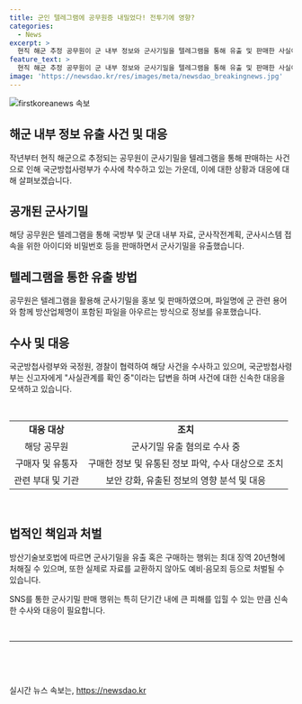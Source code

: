 ```yaml
---
title: 군인 텔레그램에 공무원증 내밀었다! 전투기에 영향?
categories:
  - News
excerpt: >
  현직 해군 추정 공무원이 군 내부 정보와 군사기밀을 텔레그램을 통해 유출 및 판매한 사실이 드러나 논란이 일고 있다. 특히 군인트라넷 접속 정보부터 국방부, 군사작전계획, 해군 신상정보, 군사기술 등을 판매하고 있는 것으로 확인됐으며, 이에 대한 수사가 진행 중이다. 해당 행위는 방산기술보호법에 따라 최대 징역 20년형을 받을 수 있는 중대한 범죄로 군사기밀 유출 문제에 대한 신속한 대응이 필요한 상황이다. 현재 관련 기관들은 사실관계 확인에 주력하고 있으며, 빠른 수사 결과가 기대된다.
feature_text: >
  현직 해군 추정 공무원이 군 내부 정보와 군사기밀을 텔레그램을 통해 유출 및 판매한 사실이 드러나 논란이 일고 있다. 특히 군인트라넷 접속 정보부터 국방부, 군사작전계획, 해군 신상정보, 군사기술 등을 판매하고 있는 것으로 확인됐으며, 이에 대한 수사가 진행 중이다. 해당 행위는 방산기술보호법에 따라 최대 징역 20년형을 받을 수 있는 중대한 범죄로 군사기밀 유출 문제에 대한 신속한 대응이 필요한 상황이다. 현재 관련 기관들은 사실관계 확인에 주력하고 있으며, 빠른 수사 결과가 기대된다.
image: 'https://newsdao.kr/res/images/meta/newsdao_breakingnews.jpg'
---
```


<p><img src="https://newsdao.kr/res/images/meta/newsdao_breakingnews.jpg" alt="firstkoreanews 속보" /></p>

<h2 data-ke-size="size26">해군 내부 정보 유출 사건 및 대응</h2>

<p data-ke-size="size16">작년부터 현직 해군으로 추정되는 공무원이 군사기밀을 텔레그램을 통해 판매하는 사건으로 인해 국군방첩사령부가 수사에 착수하고 있는 가운데, 이에 대한 상황과 대응에 대해 살펴보겠습니다.</p>

<h2 data-ke-size="size24">공개된 군사기밀</h2>

<p data-ke-size="size16">해당 공무원은 텔레그램을 통해 국방부 및 군대 내부 자료, 군사작전계획, 군사시스템 접속을 위한 아이디와 비밀번호 등을 판매하면서 군사기밀을 유출했습니다.</p>

<h2 data-ke-size="size24">텔레그램을 통한 유출 방법</h2>

<p data-ke-size="size16">공무원은 텔레그램을 활용해 군사기밀을 홍보 및 판매하였으며, 파일명에 군 관련 용어와 함께 방산업체명이 포함된 파일을 아우르는 방식으로 정보를 유포했습니다.</p>

<h2 data-ke-size="size24">수사 및 대응</h2>

<p data-ke-size="size16">국군방첩사령부와 국정원, 경찰이 협력하여 해당 사건을 수사하고 있으며, 국군방첩사령부는 신고자에게 "사실관계를 확인 중"이라는 답변을 하며 사건에 대한 신속한 대응을 모색하고 있습니다.</p>

<p data-ke-size="size16">&nbsp;</p>

<table>
    <tbody>
        <tr>
            <td style="text-align: center; height: 17px;"><b>대응 대상</b></td>
            <td style="text-align: center; height: 17px;"><b>조치</b></td>
        </tr>
        <tr>
            <td style="text-align: center;">해당 공무원</td>
            <td style="text-align: center;">군사기밀 유출 혐의로 수사 중</td>
        </tr>
        <tr>
            <td style="text-align: center;">구매자 및 유통자</td>
            <td style="text-align: center;">구매한 정보 및 유통된 정보 파악, 수사 대상으로 조치</td>
        </tr>
        <tr>
            <td style="text-align: center;">관련 부대 및 기관</td>
            <td style="text-align: center;">보안 강화, 유출된 정보의 영향 분석 및 대응</td>
        </tr>
    </tbody>
</table>

<p data-ke-size="size16">&nbsp;</p>

<h2 data-ke-size="size24">법적인 책임과 처벌</h2>

<p data-ke-size="size16">방산기술보호법에 따르면 군사기밀을 유출 혹은 구매하는 행위는 최대 징역 20년형에 처해질 수 있으며, 또한 실제로 자료를 교환하지 않아도 예비·음모죄 등으로 처벌될 수 있습니다.</p>

<p data-ke-size="size16">SNS를 통한 군사기밀 판매 행위는 특히 단기간 내에 큰 피해를 입힐 수 있는 만큼 신속한 수사와 대응이 필요합니다.</p>

<p data-ke-size="size16">&nbsp;</p>

<hr>

<p data-ke-size="size16">&nbsp;</p>

<p data-ke-size="size16">&nbsp;</p>
실시간 뉴스 속보는, <a href="https://newsdao.kr" rel="dofollow">https://newsdao.kr</a>


